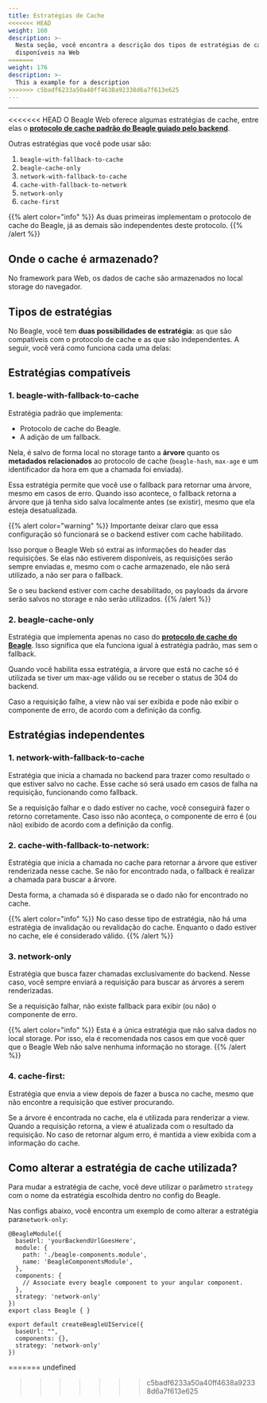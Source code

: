 ```yaml
---
title: Estratégias de Cache
<<<<<<< HEAD
weight: 160
description: >-
  Nesta seção, você encontra a descrição dos tipos de estratégias de cache
  disponíveis na Web
=======
weight: 176
description: >-
  This a example for a description
>>>>>>> c5badf6233a50a40ff4638a92338d6a7f613e625
---
```


---

<<<<<<< HEAD
O Beagle Web oferece algumas estratégias de cache, entre elas o [**protocolo de cache padrão do Beagle guiado pelo backend**](https://docs.usebeagle.io/features/cache#como-o-protocolo-de-cache-funciona). 

Outras estratégias que você pode usar são:

1.  `beagle-with-fallback-to-cache`
2.  `beagle-cache-only`
3.  `network-with-fallback-to-cache`
4. `cache-with-fallback-to-network`
5. `network-only`
6. `cache-first`

{{% alert color="info" %}}
As duas primeiras implementam o protocolo de cache do Beagle, já as demais são independentes deste protocolo. 
{{% /alert %}}

## Onde o cache é armazenado?

No framework para Web, os dados de cache são armazenados no local storage do navegador. 

## Tipos de estratégias 

No Beagle, você tem **duas possibilidades de estratégia**: as que são compatíveis com o protocolo de cache e as que são independentes. A seguir, você verá como funciona cada uma delas:

## Estratégias compatíveis 

### **1. beagle-with-fallback-to-cache**

Estratégia padrão que implementa:

* Protocolo de cache do Beagle.
* A adição de um fallback. 

Nela, é salvo de forma local no storage tanto a **árvore** quanto os **metadados relacionados** ao protocolo de cache \(`beagle-hash`, `max-age` e um identificador da hora em que a chamada foi enviada\).

Essa estratégia permite que você use o fallback para retornar uma árvore, mesmo em casos de erro. Quando isso acontece, o fallback retorna a árvore que já tenha sido salva localmente antes \(se existir\), mesmo que ela esteja desatualizada.

{{% alert color="warning" %}}
Importante deixar claro que essa configuração só funcionará se o backend estiver com cache habilitado. 

Isso porque o Beagle Web só extrai as informações do header das requisições. Se elas não estiverem disponíveis, as requisições serão sempre enviadas e, mesmo com o cache armazenado, ele não será utilizado, a não ser para o fallback.  

Se o seu backend estiver com cache desabilitado, os payloads da árvore serão salvos no storage e não serão utilizados.
{{% /alert %}}

### **2. beagle-cache-only**

Estratégia que implementa apenas no caso do [**protocolo de cache do Beagle**](../../cache/#como-o-protocolo-de-cache-funciona). Isso significa que ela funciona igual à estratégia padrão, mas sem o fallback. 

Quando você habilita essa estratégia, a árvore que está no cache só é utilizada se tiver um max-age válido ou se receber o status de 304 do backend. 

Caso a requisição falhe, a view não vai ser exibida e pode não exibir o componente de erro, de acordo com a definição da config. 

## Estratégias independentes

### **1. network-with-fallback-to-cache**

Estratégia que inicia a chamada no backend para trazer como resultado o que estiver salvo no cache. Esse cache só será usado em casos de falha na requisição, funcionando como fallback. 

Se a requisição falhar e o dado estiver no cache, você conseguirá fazer o retorno corretamente. Caso isso não aconteça, o componente de erro é \(ou não\) exibido de acordo com a definição da config.

### **2. cache-with-fallback-to-network:** 

Estratégia que inicia a chamada no cache para retornar a árvore que estiver renderizada nesse cache.  Se não for encontrado nada, o fallback é realizar a chamada para buscar a árvore. 

Desta forma, a chamada só é disparada se o dado não for encontrado no cache.

{{% alert color="info" %}}
No caso desse tipo de estratégia, não há uma estratégia de invalidação ou revalidação do cache. Enquanto o dado estiver no cache, ele é considerado válido.
{{% /alert %}}

### **3. network-only**

Estratégia que busca fazer chamadas exclusivamente do backend. Nesse caso, você sempre enviará a requisição para buscar as árvores a serem renderizadas. 

Se a requisição falhar, não existe fallback para exibir \(ou não\) o componente de erro.

{{% alert color="info" %}}
Esta é a única estratégia que não salva dados no local storage. Por isso, ela é recomendada nos casos em que você quer que o Beagle Web não salve nenhuma informação no storage.
{{% /alert %}}

### **4. cache-first:** 

Estratégia que envia a view depois de fazer a busca no cache, mesmo que não encontre a requisição que estiver procurando. 

Se a árvore é encontrada no cache, ela é utilizada para renderizar a view. Quando a requisição retorna, a view é atualizada com o resultado da requisição. No caso de retornar algum erro, é mantida a view exibida com a informação do cache.

## Como alterar a estratégia de cache utilizada?

Para mudar a estratégia de cache, você deve utilizar o parâmetro `strategy` com o nome da estratégia escolhida dentro no config do Beagle.

Nas configs abaixo, você encontra um exemplo de como alterar a estratégia para`network-only`:



```text
@BeagleModule({
  baseUrl: 'yourBackendUrlGoesHere',
  module: {
    path: './beagle-components.module',
    name: 'BeagleComponentsModule',
  },
  components: {
    // Associate every beagle component to your angular component. 
  },
  strategy: 'network-only'
})
export class Beagle { }
```



```text
export default createBeagleUIService({
  baseUrl: "",
  components: {},
  strategy: 'network-only'
})
```
=======
undefined
>>>>>>> c5badf6233a50a40ff4638a92338d6a7f613e625
